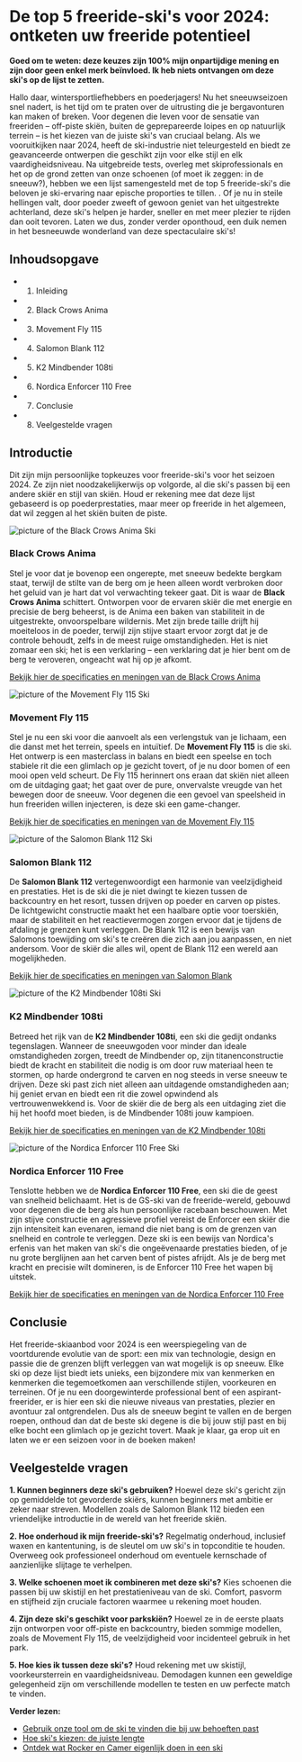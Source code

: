 # De top 5 freeride-ski's voor 2024: ontketen uw freeride potentieel

**Goed om te weten: deze keuzes zijn 100% mijn onpartijdige mening en zijn door geen enkel merk beïnvloed. Ik heb niets ontvangen om deze ski's op de lijst te zetten.**

Hallo daar, wintersportliefhebbers en poederjagers! Nu het sneeuwseizoen snel nadert, is het tijd om te praten over de uitrusting die je bergavonturen kan maken of breken. Voor degenen die leven voor de sensatie van freeriden – off-piste skiën, buiten de geprepareerde loipes en op natuurlijk terrein – is het kiezen van de juiste ski's van cruciaal belang. Als we vooruitkijken naar 2024, heeft de ski-industrie niet teleurgesteld en biedt ze geavanceerde ontwerpen die geschikt zijn voor elke stijl en elk vaardigheidsniveau. Na uitgebreide tests, overleg met skiprofessionals en het op de grond zetten van onze schoenen (of moet ik zeggen: in de sneeuw?), hebben we een lijst samengesteld met de top 5 freeride-ski's die beloven je ski-ervaring naar epische proporties te tillen. . Of je nu in steile hellingen valt, door poeder zweeft of gewoon geniet van het uitgestrekte achterland, deze ski's helpen je harder, sneller en met meer plezier te rijden dan ooit tevoren. Laten we dus, zonder verder oponthoud, een duik nemen in het besneeuwde wonderland van deze spectaculaire ski's!

## Inhoudsopgave
- 1. Inleiding
- 2. Black Crows Anima
- 3. Movement Fly 115
- 4. Salomon Blank 112
- 5. K2 Mindbender 108ti
- 6. Nordica Enforcer 110 Free
- 7. Conclusie
- 8. Veelgestelde vragen

## Introductie

Dit zijn mijn persoonlijke topkeuzes voor freeride-ski's voor het seizoen 2024. Ze zijn niet noodzakelijkerwijs op volgorde, al die ski's passen bij een andere skiër en stijl van skiën. Houd er rekening mee dat deze lijst gebaseerd is op poederprestaties, maar meer op freeride in het algemeen, dat wil zeggen al het skiën buiten de piste.

![picture of the Black Crows Anima Ski](/skis/Black%20crows%20Anima.png)

### Black Crows Anima
Stel je voor dat je bovenop een ongerepte, met sneeuw bedekte bergkam staat, terwijl de stilte van de berg om je heen alleen wordt verbroken door het geluid van je hart dat vol verwachting tekeer gaat. Dit is waar de **Black Crows Anima** schittert. Ontworpen voor de ervaren skiër die met energie en precisie de berg beheerst, is de Anima een baken van stabiliteit in de uitgestrekte, onvoorspelbare wildernis. Met zijn brede taille drijft hij moeiteloos in de poeder, terwijl zijn stijve staart ervoor zorgt dat je de controle behoudt, zelfs in de meest ruige omstandigheden. Het is niet zomaar een ski; het is een verklaring – een verklaring dat je hier bent om de berg te veroveren, ongeacht wat hij op je afkomt.

[Bekijk hier de specificaties en meningen van de Black Crows Anima](https://www.pick-a-ski.com/opinions/BlackcrowsAnima)

![picture of the Movement Fly 115 Ski](/skis/Movement%20Fly%20115.png)

### Movement Fly 115
Stel je nu een ski voor die aanvoelt als een verlengstuk van je lichaam, een die danst met het terrein, speels en intuïtief. De **Movement Fly 115** is die ski. Het ontwerp is een masterclass in balans en biedt een speelse en toch stabiele rit die een glimlach op je gezicht tovert, of je nu door bomen of een mooi open veld scheurt. De Fly 115 herinnert ons eraan dat skiën niet alleen om de uitdaging gaat; het gaat over de pure, onvervalste vreugde van het bewegen door de sneeuw. Voor degenen die een gevoel van speelsheid in hun freeriden willen injecteren, is deze ski een game-changer.

[Bekijk hier de specificaties en meningen van de Movement Fly 115](https://www.pick-a-ski.com/opinions/MovementFly115)

![picture of the Salomon Blank 112 Ski](/skis/Salomon%20Blank.png)

### Salomon Blank 112
De **Salomon Blank 112** vertegenwoordigt een harmonie van veelzijdigheid en prestaties. Het is de ski die je niet dwingt te kiezen tussen de backcountry en het resort, tussen drijven op poeder en carven op pistes. De lichtgewicht constructie maakt het een haalbare optie voor toerskiën, maar de stabiliteit en het reactievermogen zorgen ervoor dat je tijdens de afdaling je grenzen kunt verleggen. De Blank 112 is een bewijs van Salomons toewijding om ski's te creëren die zich aan jou aanpassen, en niet andersom. Voor de skiër die alles wil, opent de Blank 112 een wereld aan mogelijkheden.

[Bekijk hier de specificaties en meningen van Salomon Blank](https://www.pick-a-ski.com/opinions/SalomonBlank)

![picture of the K2 Mindbender 108ti Ski](/skis/K2%20Mindbender%20108ti.png)

### K2 Mindbender 108ti
Betreed het rijk van de **K2 Mindbender 108ti**, een ski die gedijt ondanks tegenslagen. Wanneer de sneeuwgoden voor minder dan ideale omstandigheden zorgen, treedt de Mindbender op, zijn titanenconstructie biedt de kracht en stabiliteit die nodig is om door ruw materiaal heen te stormen, op harde ondergrond te carven en nog steeds in verse sneeuw te drijven. Deze ski past zich niet alleen aan uitdagende omstandigheden aan; hij geniet ervan en biedt een rit die zowel opwindend als vertrouwenwekkend is. Voor de skiër die de berg als een uitdaging ziet die hij het hoofd moet bieden, is de Mindbender 108ti jouw kampioen.

[Bekijk hier de specificaties en meningen van de K2 Mindbender 108ti](https://www.pick-a-ski.com/opinions/K2Mindbender108ti)

![picture of the Nordica Enforcer 110 Free Ski](/skis/Nordica%20Enforcer%20110%20free.png)

### Nordica Enforcer 110 Free
Tenslotte hebben we de **Nordica Enforcer 110 Free**, een ski die de geest van snelheid belichaamt. Het is de GS-ski van de freeride-wereld, gebouwd voor degenen die de berg als hun persoonlijke racebaan beschouwen. Met zijn stijve constructie en agressieve profiel vereist de Enforcer een skiër die zijn intensiteit kan evenaren, iemand die niet bang is om de grenzen van snelheid en controle te verleggen. Deze ski is een bewijs van Nordica's erfenis van het maken van ski's die ongeëvenaarde prestaties bieden, of je nu grote berglijnen aan het carven bent of pistes afrijdt. Als je de berg met kracht en precisie wilt domineren, is de Enforcer 110 Free het wapen bij uitstek.

[Bekijk hier de specificaties en meningen van de Nordica Enforcer 110 Free](https://www.pick-a-ski.com/opinions/NordicaEnforcer110free)

## Conclusie
Het freeride-skiaanbod voor 2024 is een weerspiegeling van de voortdurende evolutie van de sport: een mix van technologie, design en passie die de grenzen blijft verleggen van wat mogelijk is op sneeuw. Elke ski op deze lijst biedt iets unieks, een bijzondere mix van kenmerken en kenmerken die tegemoetkomen aan verschillende stijlen, voorkeuren en terreinen. Of je nu een doorgewinterde professional bent of een aspirant-freerider, er is hier een ski die nieuwe niveaus van prestaties, plezier en avontuur zal ontgrendelen. Dus als de sneeuw begint te vallen en de bergen roepen, onthoud dan dat de beste ski degene is die bij jouw stijl past en bij elke bocht een glimlach op je gezicht tovert. Maak je klaar, ga erop uit en laten we er een seizoen voor in de boeken maken!

## Veelgestelde vragen

**1. Kunnen beginners deze ski's gebruiken?**
Hoewel deze ski's gericht zijn op gemiddelde tot gevorderde skiërs, kunnen beginners met ambitie er zeker naar streven. Modellen zoals de Salomon Blank 112 bieden een vriendelijke introductie in de wereld van het freeride skiën.

**2. Hoe onderhoud ik mijn freeride-ski's?**
Regelmatig onderhoud, inclusief waxen en kantentuning, is de sleutel om uw ski's in topconditie te houden. Overweeg ook professioneel onderhoud om eventuele kernschade of aanzienlijke slijtage te verhelpen.

**3. Welke schoenen moet ik combineren met deze ski's?**
Kies schoenen die passen bij uw skistijl en het prestatieniveau van de ski. Comfort, pasvorm en stijfheid zijn cruciale factoren waarmee u rekening moet houden.

**4. Zijn deze ski's geschikt voor parkskiën?**
Hoewel ze in de eerste plaats zijn ontworpen voor off-piste en backcountry, bieden sommige modellen, zoals de Movement Fly 115, de veelzijdigheid voor incidenteel gebruik in het park.

**5. Hoe kies ik tussen deze ski's?**
Houd rekening met uw skistijl, voorkeursterrein en vaardigheidsniveau. Demodagen kunnen een geweldige gelegenheid zijn om verschillende modellen te testen en uw perfecte match te vinden.

**Verder lezen:**
- [Gebruik onze tool om de ski te vinden die bij uw behoeften past](https://www.pick-a-ski.com/pick-a-ski)
- [Hoe ski's kiezen: de juiste lengte](https://www.pick-a-ski.com/articles/finding-the-right-ski-length)
- [Ontdek wat Rocker en Camer eigenlijk doen in een ski](https://www.pick-a-ski.com/articles/ultimate-guide-rocker-camber-ski-fit)

